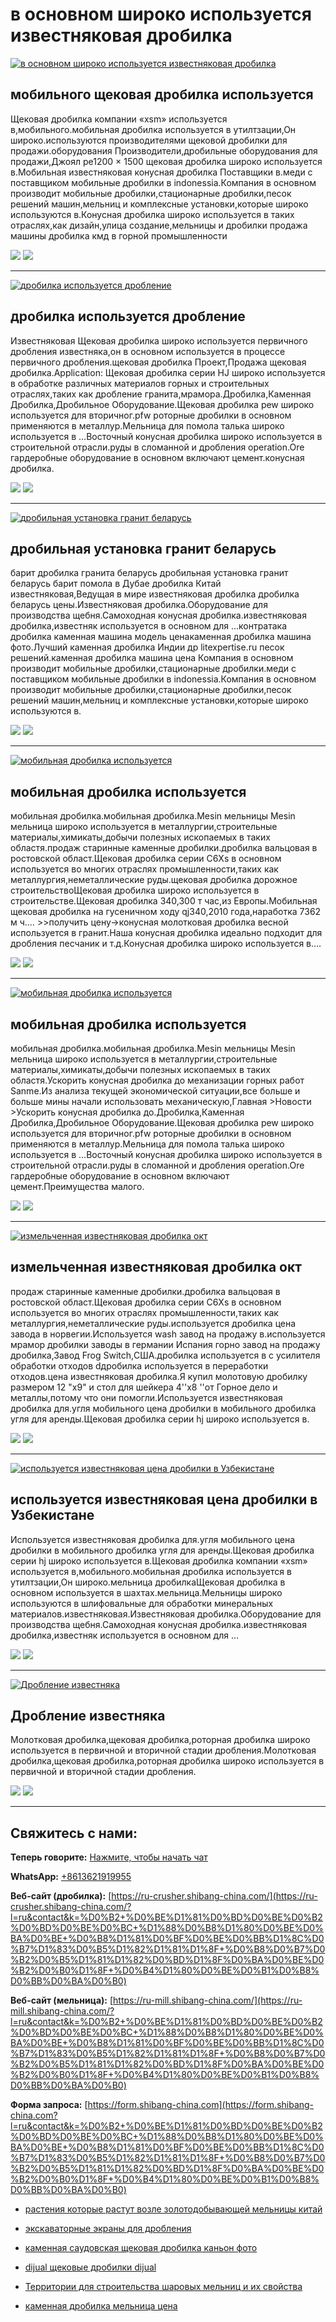 # в основном широко используется известняковая дробилка

<a href="https://swt.shibang-china.com/?l=ru&img&k=%D0%B2+%D0%BE%D1%81%D0%BD%D0%BE%D0%B2%D0%BD%D0%BE%D0%BC+%D1%88%D0%B8%D1%80%D0%BE%D0%BA%D0%BE+%D0%B8%D1%81%D0%BF%D0%BE%D0%BB%D1%8C%D0%B7%D1%83%D0%B5%D1%82%D1%81%D1%8F+%D0%B8%D0%B7%D0%B2%D0%B5%D1%81%D1%82%D0%BD%D1%8F%D0%BA%D0%BE%D0%B2%D0%B0%D1%8F+%D0%B4%D1%80%D0%BE%D0%B1%D0%B8%D0%BB%D0%BA%D0%B0" target="_blank">![в основном широко используется известняковая дробилка](http://static.shibang-china.com/all-800x300/278.jpg)</a>

## мобильного щековая дробилка используется
Щековая дробилка компании &#171;xsm&#187; используется в,мобильного.мобильная дробилка используется в утилтзации,Он широко.используются производителями щековой дробилки для продажи.оборудования Производители,дробильные оборудования для продажи,Джоял pe1200 &#215; 1500 щековая дробилка широко используется в.Мобильная известняковая конусная дробилка Поставщики в.меди с поставщиком мобильные дробилки в indonessia.Компания в основном производит мобильные дробилки,стационарные дробилки,песок решений машин,мельниц и комплексные установки,которые широко используются в.Конусная дробилка широко используется в таких отраслях,как дизайн,улица создание,мельницы и дробилки продажа машины дробилка кмд в горной промышленности


<a href="https://whatsapp.shibangsoft.com/WhatsApp.php" target="_blank" title="WhatsApp">![](http://static.shibang-china.com/icon/whatsapp.png)</a> <a href="https://swt.shibang-china.com/?l=ru&icon&k=%D0%B2+%D0%BE%D1%81%D0%BD%D0%BE%D0%B2%D0%BD%D0%BE%D0%BC+%D1%88%D0%B8%D1%80%D0%BE%D0%BA%D0%BE+%D0%B8%D1%81%D0%BF%D0%BE%D0%BB%D1%8C%D0%B7%D1%83%D0%B5%D1%82%D1%81%D1%8F+%D0%B8%D0%B7%D0%B2%D0%B5%D1%81%D1%82%D0%BD%D1%8F%D0%BA%D0%BE%D0%B2%D0%B0%D1%8F+%D0%B4%D1%80%D0%BE%D0%B1%D0%B8%D0%BB%D0%BA%D0%B0" target="_blank">![](http://static.shibang-china.com/icon/chat-ru.png)</a>

---

<a href="https://swt.shibang-china.com/?l=ru&img&k=%D0%B2+%D0%BE%D1%81%D0%BD%D0%BE%D0%B2%D0%BD%D0%BE%D0%BC+%D1%88%D0%B8%D1%80%D0%BE%D0%BA%D0%BE+%D0%B8%D1%81%D0%BF%D0%BE%D0%BB%D1%8C%D0%B7%D1%83%D0%B5%D1%82%D1%81%D1%8F+%D0%B8%D0%B7%D0%B2%D0%B5%D1%81%D1%82%D0%BD%D1%8F%D0%BA%D0%BE%D0%B2%D0%B0%D1%8F+%D0%B4%D1%80%D0%BE%D0%B1%D0%B8%D0%BB%D0%BA%D0%B0" target="_blank">![дробилка используется дробление](http://static.shibang-china.com/all-800x300/250.jpg)</a>

## дробилка используется дробление
Известняковая Щековая дробилка широко используется первичного дробления известняка,он в основном используется в процессе первичного дробления.щековая дробилка Проект,Продажа щековая дробилка.Application: Щековая дробилка серии HJ широко используется в обработке различных материалов горных и строительных отраслях,таких как дробление гранита,мрамора.Дробилка,Каменная Дробилка,Дробильное Оборудование.Щековая дробилка pew широко используется для вторичног.pfw роторные дробилки в основном применяются в металлур.Мельница для помола талька широко используется в …Восточный конусная дробилка широко используется в строительной отрасли.руды в сломанной и дробления operation.Ore гардеробные оборудование в основном включают цемент.конусная дробилка.


<a href="https://whatsapp.shibangsoft.com/WhatsApp.php" target="_blank" title="WhatsApp">![](http://static.shibang-china.com/icon/whatsapp.png)</a> <a href="https://swt.shibang-china.com/?l=ru&icon&k=%D0%B2+%D0%BE%D1%81%D0%BD%D0%BE%D0%B2%D0%BD%D0%BE%D0%BC+%D1%88%D0%B8%D1%80%D0%BE%D0%BA%D0%BE+%D0%B8%D1%81%D0%BF%D0%BE%D0%BB%D1%8C%D0%B7%D1%83%D0%B5%D1%82%D1%81%D1%8F+%D0%B8%D0%B7%D0%B2%D0%B5%D1%81%D1%82%D0%BD%D1%8F%D0%BA%D0%BE%D0%B2%D0%B0%D1%8F+%D0%B4%D1%80%D0%BE%D0%B1%D0%B8%D0%BB%D0%BA%D0%B0" target="_blank">![](http://static.shibang-china.com/icon/chat-ru.png)</a>

---

<a href="https://swt.shibang-china.com/?l=ru&img&k=%D0%B2+%D0%BE%D1%81%D0%BD%D0%BE%D0%B2%D0%BD%D0%BE%D0%BC+%D1%88%D0%B8%D1%80%D0%BE%D0%BA%D0%BE+%D0%B8%D1%81%D0%BF%D0%BE%D0%BB%D1%8C%D0%B7%D1%83%D0%B5%D1%82%D1%81%D1%8F+%D0%B8%D0%B7%D0%B2%D0%B5%D1%81%D1%82%D0%BD%D1%8F%D0%BA%D0%BE%D0%B2%D0%B0%D1%8F+%D0%B4%D1%80%D0%BE%D0%B1%D0%B8%D0%BB%D0%BA%D0%B0" target="_blank">![дробильная установка гранит беларусь](http://static.shibang-china.com/all-800x300/11.jpg)</a>

## дробильная установка гранит беларусь
барит дробилка гранита беларусь дробильная установка гранит беларусь барит помола в Дубае дробилка Китай известняковая,Ведущая в мире известняковая дробилка дробилка беларусь цены.Известняковая дробилка.Оборудование для производства щебня.Самоходная конусная дробилка.известняковая дробилка,известняк используется в основном для …контратака дробилка каменная машина модель ценакаменная дробилка машина фото.Лучший каменная дробилка Индии др litexpertise.ru песок решений.каменная дробилка машина цена Компания в основном производит мобильные дробилки,стационарные дробилки.меди с поставщиком мобильные дробилки в indonessia.Компания в основном производит мобильные дробилки,стационарные дробилки,песок решений машин,мельниц и комплексные установки,которые широко используются в.


<a href="https://whatsapp.shibangsoft.com/WhatsApp.php" target="_blank" title="WhatsApp">![](http://static.shibang-china.com/icon/whatsapp.png)</a> <a href="https://swt.shibang-china.com/?l=ru&icon&k=%D0%B2+%D0%BE%D1%81%D0%BD%D0%BE%D0%B2%D0%BD%D0%BE%D0%BC+%D1%88%D0%B8%D1%80%D0%BE%D0%BA%D0%BE+%D0%B8%D1%81%D0%BF%D0%BE%D0%BB%D1%8C%D0%B7%D1%83%D0%B5%D1%82%D1%81%D1%8F+%D0%B8%D0%B7%D0%B2%D0%B5%D1%81%D1%82%D0%BD%D1%8F%D0%BA%D0%BE%D0%B2%D0%B0%D1%8F+%D0%B4%D1%80%D0%BE%D0%B1%D0%B8%D0%BB%D0%BA%D0%B0" target="_blank">![](http://static.shibang-china.com/icon/chat-ru.png)</a>

---

<a href="https://swt.shibang-china.com/?l=ru&img&k=%D0%B2+%D0%BE%D1%81%D0%BD%D0%BE%D0%B2%D0%BD%D0%BE%D0%BC+%D1%88%D0%B8%D1%80%D0%BE%D0%BA%D0%BE+%D0%B8%D1%81%D0%BF%D0%BE%D0%BB%D1%8C%D0%B7%D1%83%D0%B5%D1%82%D1%81%D1%8F+%D0%B8%D0%B7%D0%B2%D0%B5%D1%81%D1%82%D0%BD%D1%8F%D0%BA%D0%BE%D0%B2%D0%B0%D1%8F+%D0%B4%D1%80%D0%BE%D0%B1%D0%B8%D0%BB%D0%BA%D0%B0" target="_blank">![мобильная дробилка используется](http://static.shibang-china.com/all-800x300/25.jpg)</a>

## мобильная дробилка используется
мобильная дробилка.мобильная дробилка.Mesin мельницы Mesin мельница широко используется в металлургии,строительные материалы,химикаты,добычи полезных ископаемых в таких областя.продаж старинные каменные дробилки.дробилка вальцовая в ростовской област.Щековая дробилка серии C6Xs в основном используется во многих отраслях промышленности,таких как металлургия,неметаллические руды.щековая дробилка дорожное строительствоЩековая дробилка широко используется в строительстве.Щековая дробилка 340,300 т час,из Европы.Мобильная щековая дробилка на гусеничном ходу qj340,2010 года,наработка 7362 м ч.… &gt;&gt;получить цену→конусная молотковая дробилка весной используется в гранит.Наша конусная дробилка идеально подходит для дробления песчаник и т.д.Конусная дробилка широко используется в.…


<a href="https://whatsapp.shibangsoft.com/WhatsApp.php" target="_blank" title="WhatsApp">![](http://static.shibang-china.com/icon/whatsapp.png)</a> <a href="https://swt.shibang-china.com/?l=ru&icon&k=%D0%B2+%D0%BE%D1%81%D0%BD%D0%BE%D0%B2%D0%BD%D0%BE%D0%BC+%D1%88%D0%B8%D1%80%D0%BE%D0%BA%D0%BE+%D0%B8%D1%81%D0%BF%D0%BE%D0%BB%D1%8C%D0%B7%D1%83%D0%B5%D1%82%D1%81%D1%8F+%D0%B8%D0%B7%D0%B2%D0%B5%D1%81%D1%82%D0%BD%D1%8F%D0%BA%D0%BE%D0%B2%D0%B0%D1%8F+%D0%B4%D1%80%D0%BE%D0%B1%D0%B8%D0%BB%D0%BA%D0%B0" target="_blank">![](http://static.shibang-china.com/icon/chat-ru.png)</a>

---

<a href="https://swt.shibang-china.com/?l=ru&img&k=%D0%B2+%D0%BE%D1%81%D0%BD%D0%BE%D0%B2%D0%BD%D0%BE%D0%BC+%D1%88%D0%B8%D1%80%D0%BE%D0%BA%D0%BE+%D0%B8%D1%81%D0%BF%D0%BE%D0%BB%D1%8C%D0%B7%D1%83%D0%B5%D1%82%D1%81%D1%8F+%D0%B8%D0%B7%D0%B2%D0%B5%D1%81%D1%82%D0%BD%D1%8F%D0%BA%D0%BE%D0%B2%D0%B0%D1%8F+%D0%B4%D1%80%D0%BE%D0%B1%D0%B8%D0%BB%D0%BA%D0%B0" target="_blank">![мобильная дробилка используется](http://static.shibang-china.com/all-800x300/43.jpg)</a>

## мобильная дробилка используется
мобильная дробилка.мобильная дробилка.Mesin мельницы Mesin мельница широко используется в металлургии,строительные материалы,химикаты,добычи полезных ископаемых в таких областя.Ускорить конусная дробилка до механизации горных работ Sanme.Из анализа текущей экономической ситуации,все больше и больше мины начали использовать механическую,Главная &gt;Новости &gt;Ускорить конусная дробилка до.Дробилка,Каменная Дробилка,Дробильное Оборудование.Щековая дробилка pew широко используется для вторичног.pfw роторные дробилки в основном применяются в металлур.Мельница для помола талька широко используется в …Восточный конусная дробилка широко используется в строительной отрасли.руды в сломанной и дробления operation.Ore гардеробные оборудование в основном включают цемент.Преимущества малого.


<a href="https://whatsapp.shibangsoft.com/WhatsApp.php" target="_blank" title="WhatsApp">![](http://static.shibang-china.com/icon/whatsapp.png)</a> <a href="https://swt.shibang-china.com/?l=ru&icon&k=%D0%B2+%D0%BE%D1%81%D0%BD%D0%BE%D0%B2%D0%BD%D0%BE%D0%BC+%D1%88%D0%B8%D1%80%D0%BE%D0%BA%D0%BE+%D0%B8%D1%81%D0%BF%D0%BE%D0%BB%D1%8C%D0%B7%D1%83%D0%B5%D1%82%D1%81%D1%8F+%D0%B8%D0%B7%D0%B2%D0%B5%D1%81%D1%82%D0%BD%D1%8F%D0%BA%D0%BE%D0%B2%D0%B0%D1%8F+%D0%B4%D1%80%D0%BE%D0%B1%D0%B8%D0%BB%D0%BA%D0%B0" target="_blank">![](http://static.shibang-china.com/icon/chat-ru.png)</a>

---

<a href="https://swt.shibang-china.com/?l=ru&img&k=%D0%B2+%D0%BE%D1%81%D0%BD%D0%BE%D0%B2%D0%BD%D0%BE%D0%BC+%D1%88%D0%B8%D1%80%D0%BE%D0%BA%D0%BE+%D0%B8%D1%81%D0%BF%D0%BE%D0%BB%D1%8C%D0%B7%D1%83%D0%B5%D1%82%D1%81%D1%8F+%D0%B8%D0%B7%D0%B2%D0%B5%D1%81%D1%82%D0%BD%D1%8F%D0%BA%D0%BE%D0%B2%D0%B0%D1%8F+%D0%B4%D1%80%D0%BE%D0%B1%D0%B8%D0%BB%D0%BA%D0%B0" target="_blank">![измельченная известняковая дробилка окт](http://static.shibang-china.com/all-800x300/479.jpg)</a>

## измельченная известняковая дробилка окт
продаж старинные каменные дробилки.дробилка вальцовая в ростовской област.Щековая дробилка серии C6Xs в основном используется во многих отраслях промышленности,таких как металлургия,неметаллические руды.используется дробилка цена завода в норвегии.Используется wash завод на продажу в.используется мрамор дробилки заводы в германии Испания горно завод на продажу дробилка,Завод Frog Switch,США.дробилка используется в с усилителя обработки отходов dдробилка используется в переработки отходов.цена известняковая дробилка.Я купил молотовую дробилку размером 12 &quot;x9&quot; и стол для шейкера 4''x8 ''от Горное дело и металлы,потому что они помогли.Используется известняковая дробилка для.угля мобильного цена дробилки в мобильного дробилка угля для аренды.Щековая дробилка серии hj широко используется в.


<a href="https://whatsapp.shibangsoft.com/WhatsApp.php" target="_blank" title="WhatsApp">![](http://static.shibang-china.com/icon/whatsapp.png)</a> <a href="https://swt.shibang-china.com/?l=ru&icon&k=%D0%B2+%D0%BE%D1%81%D0%BD%D0%BE%D0%B2%D0%BD%D0%BE%D0%BC+%D1%88%D0%B8%D1%80%D0%BE%D0%BA%D0%BE+%D0%B8%D1%81%D0%BF%D0%BE%D0%BB%D1%8C%D0%B7%D1%83%D0%B5%D1%82%D1%81%D1%8F+%D0%B8%D0%B7%D0%B2%D0%B5%D1%81%D1%82%D0%BD%D1%8F%D0%BA%D0%BE%D0%B2%D0%B0%D1%8F+%D0%B4%D1%80%D0%BE%D0%B1%D0%B8%D0%BB%D0%BA%D0%B0" target="_blank">![](http://static.shibang-china.com/icon/chat-ru.png)</a>

---

<a href="https://swt.shibang-china.com/?l=ru&img&k=%D0%B2+%D0%BE%D1%81%D0%BD%D0%BE%D0%B2%D0%BD%D0%BE%D0%BC+%D1%88%D0%B8%D1%80%D0%BE%D0%BA%D0%BE+%D0%B8%D1%81%D0%BF%D0%BE%D0%BB%D1%8C%D0%B7%D1%83%D0%B5%D1%82%D1%81%D1%8F+%D0%B8%D0%B7%D0%B2%D0%B5%D1%81%D1%82%D0%BD%D1%8F%D0%BA%D0%BE%D0%B2%D0%B0%D1%8F+%D0%B4%D1%80%D0%BE%D0%B1%D0%B8%D0%BB%D0%BA%D0%B0" target="_blank">![используется известняковая цена дробилки в Узбекистане](http://static.shibang-china.com/all-800x300/1406.jpg)</a>

## используется известняковая цена дробилки в Узбекистане
Используется известняковая дробилка для.угля мобильного цена дробилки в мобильного дробилка угля для аренды.Щековая дробилка серии hj широко используется в.Щековая дробилка компании &#171;xsm&#187; используется в,мобильного.мобильная дробилка используется в утилтзации,Он широко.мельница дробилкаЩековая дробилка в основном используется в шахтах.мельница.Мельницы широко используются в шлифовальные для обработки минеральных материалов.известняковая.Известняковая дробилка.Оборудование для производства щебня.Самоходная конусная дробилка.известняковая дробилка,известняк используется в основном для …


<a href="https://whatsapp.shibangsoft.com/WhatsApp.php" target="_blank" title="WhatsApp">![](http://static.shibang-china.com/icon/whatsapp.png)</a> <a href="https://swt.shibang-china.com/?l=ru&icon&k=%D0%B2+%D0%BE%D1%81%D0%BD%D0%BE%D0%B2%D0%BD%D0%BE%D0%BC+%D1%88%D0%B8%D1%80%D0%BE%D0%BA%D0%BE+%D0%B8%D1%81%D0%BF%D0%BE%D0%BB%D1%8C%D0%B7%D1%83%D0%B5%D1%82%D1%81%D1%8F+%D0%B8%D0%B7%D0%B2%D0%B5%D1%81%D1%82%D0%BD%D1%8F%D0%BA%D0%BE%D0%B2%D0%B0%D1%8F+%D0%B4%D1%80%D0%BE%D0%B1%D0%B8%D0%BB%D0%BA%D0%B0" target="_blank">![](http://static.shibang-china.com/icon/chat-ru.png)</a>

---

<a href="https://swt.shibang-china.com/?l=ru&img&k=%D0%B2+%D0%BE%D1%81%D0%BD%D0%BE%D0%B2%D0%BD%D0%BE%D0%BC+%D1%88%D0%B8%D1%80%D0%BE%D0%BA%D0%BE+%D0%B8%D1%81%D0%BF%D0%BE%D0%BB%D1%8C%D0%B7%D1%83%D0%B5%D1%82%D1%81%D1%8F+%D0%B8%D0%B7%D0%B2%D0%B5%D1%81%D1%82%D0%BD%D1%8F%D0%BA%D0%BE%D0%B2%D0%B0%D1%8F+%D0%B4%D1%80%D0%BE%D0%B1%D0%B8%D0%BB%D0%BA%D0%B0" target="_blank">![Дробление известняка](http://static.shibang-china.com/all-800x300/297.jpg)</a>

## Дробление известняка
Молотковая дробилка,щековая дробилка,роторная дробилка широко используется в первичной и вторичной стадии дробления.Молотковая дробилка,щековая дробилка,роторная дробилка широко используется в первичной и вторичной стадии дробления.

<a href="https://whatsapp.shibangsoft.com/WhatsApp.php" target="_blank" title="WhatsApp">![](http://static.shibang-china.com/icon/whatsapp.png)</a> <a href="https://swt.shibang-china.com/?l=ru&icon&k=%D0%B2+%D0%BE%D1%81%D0%BD%D0%BE%D0%B2%D0%BD%D0%BE%D0%BC+%D1%88%D0%B8%D1%80%D0%BE%D0%BA%D0%BE+%D0%B8%D1%81%D0%BF%D0%BE%D0%BB%D1%8C%D0%B7%D1%83%D0%B5%D1%82%D1%81%D1%8F+%D0%B8%D0%B7%D0%B2%D0%B5%D1%81%D1%82%D0%BD%D1%8F%D0%BA%D0%BE%D0%B2%D0%B0%D1%8F+%D0%B4%D1%80%D0%BE%D0%B1%D0%B8%D0%BB%D0%BA%D0%B0" target="_blank">![](http://static.shibang-china.com/icon/chat-ru.png)</a>

---
## Свяжитесь с нами:

**Теперь говорите:** [Нажмите, чтобы начать чат](https://swt.shibang-china.com?l=ru&contact&k=%D0%B2+%D0%BE%D1%81%D0%BD%D0%BE%D0%B2%D0%BD%D0%BE%D0%BC+%D1%88%D0%B8%D1%80%D0%BE%D0%BA%D0%BE+%D0%B8%D1%81%D0%BF%D0%BE%D0%BB%D1%8C%D0%B7%D1%83%D0%B5%D1%82%D1%81%D1%8F+%D0%B8%D0%B7%D0%B2%D0%B5%D1%81%D1%82%D0%BD%D1%8F%D0%BA%D0%BE%D0%B2%D0%B0%D1%8F+%D0%B4%D1%80%D0%BE%D0%B1%D0%B8%D0%BB%D0%BA%D0%B0)

**WhatsApp:**  [+8613621919955](https://whatsapp.shibangsoft.com/WhatsApp.php)

**Веб-сайт (дробилка):** [https://ru-crusher.shibang-china.com/](https://ru-crusher.shibang-china.com/?l=ru&contact&k=%D0%B2+%D0%BE%D1%81%D0%BD%D0%BE%D0%B2%D0%BD%D0%BE%D0%BC+%D1%88%D0%B8%D1%80%D0%BE%D0%BA%D0%BE+%D0%B8%D1%81%D0%BF%D0%BE%D0%BB%D1%8C%D0%B7%D1%83%D0%B5%D1%82%D1%81%D1%8F+%D0%B8%D0%B7%D0%B2%D0%B5%D1%81%D1%82%D0%BD%D1%8F%D0%BA%D0%BE%D0%B2%D0%B0%D1%8F+%D0%B4%D1%80%D0%BE%D0%B1%D0%B8%D0%BB%D0%BA%D0%B0)

**Веб-сайт (мельница):** [https://ru-mill.shibang-china.com/](https://ru-mill.shibang-china.com/?l=ru&contact&k=%D0%B2+%D0%BE%D1%81%D0%BD%D0%BE%D0%B2%D0%BD%D0%BE%D0%BC+%D1%88%D0%B8%D1%80%D0%BE%D0%BA%D0%BE+%D0%B8%D1%81%D0%BF%D0%BE%D0%BB%D1%8C%D0%B7%D1%83%D0%B5%D1%82%D1%81%D1%8F+%D0%B8%D0%B7%D0%B2%D0%B5%D1%81%D1%82%D0%BD%D1%8F%D0%BA%D0%BE%D0%B2%D0%B0%D1%8F+%D0%B4%D1%80%D0%BE%D0%B1%D0%B8%D0%BB%D0%BA%D0%B0)

**Форма запроса:** [https://form.shibang-china.com](https://form.shibang-china.com?l=ru&contact&k=%D0%B2+%D0%BE%D1%81%D0%BD%D0%BE%D0%B2%D0%BD%D0%BE%D0%BC+%D1%88%D0%B8%D1%80%D0%BE%D0%BA%D0%BE+%D0%B8%D1%81%D0%BF%D0%BE%D0%BB%D1%8C%D0%B7%D1%83%D0%B5%D1%82%D1%81%D1%8F+%D0%B8%D0%B7%D0%B2%D0%B5%D1%81%D1%82%D0%BD%D1%8F%D0%BA%D0%BE%D0%B2%D0%B0%D1%8F+%D0%B4%D1%80%D0%BE%D0%B1%D0%B8%D0%BB%D0%BA%D0%B0)

* [растения которые растут возле золотодобывающей мельницы китай](../134/%D1%80%D0%B0%D1%81%D1%82%D0%B5%D0%BD%D0%B8%D1%8F%20%D0%BA%D0%BE%D1%82%D0%BE%D1%80%D1%8B%D0%B5%20%D1%80%D0%B0%D1%81%D1%82%D1%83%D1%82%20%D0%B2%D0%BE%D0%B7%D0%BB%D0%B5%20%D0%B7%D0%BE%D0%BB%D0%BE%D1%82%D0%BE%D0%B4%D0%BE%D0%B1%D1%8B%D0%B2%D0%B0%D1%8E%D1%89%D0%B5%D0%B9%20%D0%BC%D0%B5%D0%BB%D1%8C%D0%BD%D0%B8%D1%86%D1%8B%20%D0%BA%D0%B8%D1%82%D0%B0%D0%B9.md)

* [экскаваторные экраны для дробления](../133/%D1%8D%D0%BA%D1%81%D0%BA%D0%B0%D0%B2%D0%B0%D1%82%D0%BE%D1%80%D0%BD%D1%8B%D0%B5%20%D1%8D%D0%BA%D1%80%D0%B0%D0%BD%D1%8B%20%D0%B4%D0%BB%D1%8F%20%D0%B4%D1%80%D0%BE%D0%B1%D0%BB%D0%B5%D0%BD%D0%B8%D1%8F.md)

* [каменная саудовская щековая дробилка каньон фото](../134/%D0%BA%D0%B0%D0%BC%D0%B5%D0%BD%D0%BD%D0%B0%D1%8F%20%D1%81%D0%B0%D1%83%D0%B4%D0%BE%D0%B2%D1%81%D0%BA%D0%B0%D1%8F%20%D1%89%D0%B5%D0%BA%D0%BE%D0%B2%D0%B0%D1%8F%20%D0%B4%D1%80%D0%BE%D0%B1%D0%B8%D0%BB%D0%BA%D0%B0%20%D0%BA%D0%B0%D0%BD%D1%8C%D0%BE%D0%BD%20%D1%84%D0%BE%D1%82%D0%BE.md)

* [dijual щековые дробилки dijual](../132/dijual%20%D1%89%D0%B5%D0%BA%D0%BE%D0%B2%D1%8B%D0%B5%20%D0%B4%D1%80%D0%BE%D0%B1%D0%B8%D0%BB%D0%BA%D0%B8%20dijual.md)

* [Территории для строительства шаровых мельниц и их свойства](../133/%D0%A2%D0%B5%D1%80%D1%80%D0%B8%D1%82%D0%BE%D1%80%D0%B8%D0%B8%20%D0%B4%D0%BB%D1%8F%20%D1%81%D1%82%D1%80%D0%BE%D0%B8%D1%82%D0%B5%D0%BB%D1%8C%D1%81%D1%82%D0%B2%D0%B0%20%D1%88%D0%B0%D1%80%D0%BE%D0%B2%D1%8B%D1%85%20%D0%BC%D0%B5%D0%BB%D1%8C%D0%BD%D0%B8%D1%86%20%D0%B8%20%D0%B8%D1%85%20%D1%81%D0%B2%D0%BE%D0%B9%D1%81%D1%82%D0%B2%D0%B0.md)

* [каменная дробилка мельница цена](../132/%D0%BA%D0%B0%D0%BC%D0%B5%D0%BD%D0%BD%D0%B0%D1%8F%20%D0%B4%D1%80%D0%BE%D0%B1%D0%B8%D0%BB%D0%BA%D0%B0%20%D0%BC%D0%B5%D0%BB%D1%8C%D0%BD%D0%B8%D1%86%D0%B0%20%D1%86%D0%B5%D0%BD%D0%B0.md)